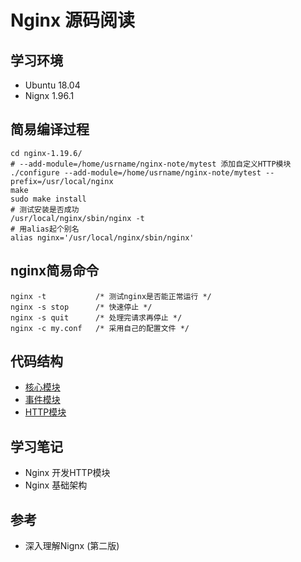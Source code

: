 # Nginx 源码阅读

## 学习环境

- Ubuntu 18.04
- Nignx 1.96.1

## 简易编译过程

```shell
cd nginx-1.19.6/
# --add-module=/home/usrname/nginx-note/mytest 添加自定义HTTP模块
./configure --add-module=/home/usrname/nginx-note/mytest --prefix=/usr/local/nginx
make
sudo make install
# 测试安装是否成功
/usr/local/nginx/sbin/nginx -t
# 用alias起个别名
alias nginx='/usr/local/nginx/sbin/nginx'
```

## nginx简易命令

```shell
nginx -t           /* 测试nginx是否能正常运行 */
nginx -s stop      /* 快速停止 */
nginx -s quit      /* 处理完请求再停止 */
nginx -c my.conf   /* 采用自己的配置文件 */
```

## 代码结构

- [核心模块](src/core/Readme.md)
- [事件模块](src/event/Readme.md)
- [HTTP模块](./src/http)

## 学习笔记

- Nginx 开发HTTP模块
- Nginx 基础架构


## 参考

- 深入理解Nignx (第二版)